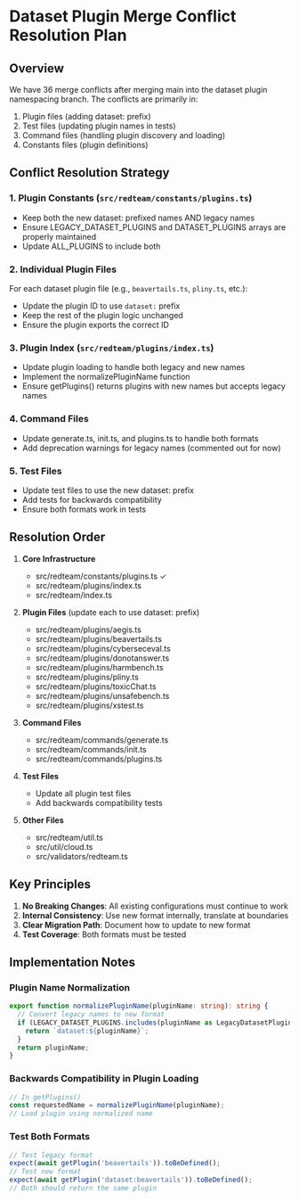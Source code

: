 # Dataset Plugin Merge Conflict Resolution Plan

## Overview

We have 36 merge conflicts after merging main into the dataset plugin namespacing branch. The conflicts are primarily in:

1. Plugin files (adding dataset: prefix)
2. Test files (updating plugin names in tests)
3. Command files (handling plugin discovery and loading)
4. Constants files (plugin definitions)

## Conflict Resolution Strategy

### 1. Plugin Constants (`src/redteam/constants/plugins.ts`)

- Keep both the new dataset: prefixed names AND legacy names
- Ensure LEGACY_DATASET_PLUGINS and DATASET_PLUGINS arrays are properly maintained
- Update ALL_PLUGINS to include both

### 2. Individual Plugin Files

For each dataset plugin file (e.g., `beavertails.ts`, `pliny.ts`, etc.):

- Update the plugin ID to use `dataset:` prefix
- Keep the rest of the plugin logic unchanged
- Ensure the plugin exports the correct ID

### 3. Plugin Index (`src/redteam/plugins/index.ts`)

- Update plugin loading to handle both legacy and new names
- Implement the normalizePluginName function
- Ensure getPlugins() returns plugins with new names but accepts legacy names

### 4. Command Files

- Update generate.ts, init.ts, and plugins.ts to handle both formats
- Add deprecation warnings for legacy names (commented out for now)

### 5. Test Files

- Update test files to use the new dataset: prefix
- Add tests for backwards compatibility
- Ensure both formats work in tests

## Resolution Order

1. **Core Infrastructure**
   - src/redteam/constants/plugins.ts ✓
   - src/redteam/plugins/index.ts
   - src/redteam/index.ts

2. **Plugin Files** (update each to use dataset: prefix)
   - src/redteam/plugins/aegis.ts
   - src/redteam/plugins/beavertails.ts
   - src/redteam/plugins/cyberseceval.ts
   - src/redteam/plugins/donotanswer.ts
   - src/redteam/plugins/harmbench.ts
   - src/redteam/plugins/pliny.ts
   - src/redteam/plugins/toxicChat.ts
   - src/redteam/plugins/unsafebench.ts
   - src/redteam/plugins/xstest.ts

3. **Command Files**
   - src/redteam/commands/generate.ts
   - src/redteam/commands/init.ts
   - src/redteam/commands/plugins.ts

4. **Test Files**
   - Update all plugin test files
   - Add backwards compatibility tests

5. **Other Files**
   - src/redteam/util.ts
   - src/util/cloud.ts
   - src/validators/redteam.ts

## Key Principles

1. **No Breaking Changes**: All existing configurations must continue to work
2. **Internal Consistency**: Use new format internally, translate at boundaries
3. **Clear Migration Path**: Document how to update to new format
4. **Test Coverage**: Both formats must be tested

## Implementation Notes

### Plugin Name Normalization

```typescript
export function normalizePluginName(pluginName: string): string {
  // Convert legacy names to new format
  if (LEGACY_DATASET_PLUGINS.includes(pluginName as LegacyDatasetPlugin)) {
    return `dataset:${pluginName}`;
  }
  return pluginName;
}
```

### Backwards Compatibility in Plugin Loading

```typescript
// In getPlugins()
const requestedName = normalizePluginName(pluginName);
// Load plugin using normalized name
```

### Test Both Formats

```typescript
// Test legacy format
expect(await getPlugin('beavertails')).toBeDefined();
// Test new format
expect(await getPlugin('dataset:beavertails')).toBeDefined();
// Both should return the same plugin
```
